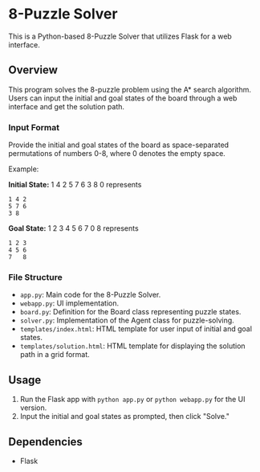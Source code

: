 # 8-Puzzle Solver

This is a Python-based 8-Puzzle Solver that utilizes Flask for a web interface.

## Overview

This program solves the 8-puzzle problem using the A* search algorithm. Users can input the initial and goal states of the board through a web interface and get the solution path.

### Input Format

Provide the initial and goal states of the board as space-separated permutations of numbers 0-8, where 0 denotes the empty space.

Example:

**Initial State:**
1 4 2 5 7 6 3 8 0 represents

```
1 4 2 
5 7 6
3 8 
```

**Goal State:**
1 2 3 4 5 6 7 0 8 represents
```
1 2 3
4 5 6
7   8 
```

### File Structure

- `app.py`: Main code for the 8-Puzzle Solver.
- `webapp.py`: UI implementation.
- `board.py`: Definition for the Board class representing puzzle states.
- `solver.py`: Implementation of the Agent class for puzzle-solving.
- `templates/index.html`: HTML template for user input of initial and goal states.
- `templates/solution.html`: HTML template for displaying the solution path in a grid format.

## Usage

1. Run the Flask app with `python app.py` or `python webapp.py` for the UI version.
2. Input the initial and goal states as prompted, then click "Solve."

## Dependencies

- Flask

